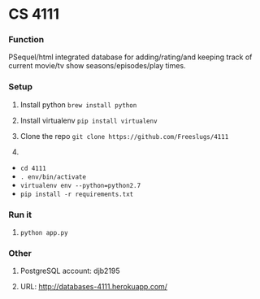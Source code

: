 # CS 4111

### Function
PSequel/html integrated database for adding/rating/and keeping track of current movie/tv show seasons/episodes/play times.

### Setup 

1. Install python
`brew install python`

2. Install virtualenv 
`pip install virtualenv`

3. Clone the repo
`git clone https://github.com/Freeslugs/4111`

4. 
  - `cd 4111`
  - `. env/bin/activate`
  - `virtualenv env --python=python2.7`
  - `pip install -r requirements.txt`

### Run it 
1. `python app.py`

### Other
1) PostgreSQL account: djb2195

2) URL: http://databases-4111.herokuapp.com/
